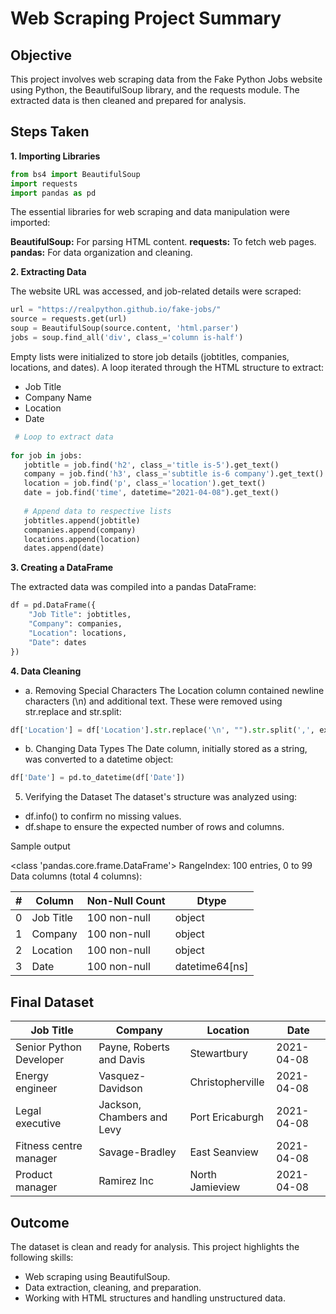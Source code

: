 
# Web Scraping Project Summary

## Objective

This project involves web scraping data from the Fake Python Jobs website using Python, the BeautifulSoup library, and the requests module. The extracted data is then cleaned and prepared for analysis.

## Steps Taken

**1. Importing Libraries**
   
```python
from bs4 import BeautifulSoup
import requests
import pandas as pd
```
The essential libraries for web scraping and data manipulation were imported:

**BeautifulSoup:** For parsing HTML content.
**requests:** To fetch web pages.
**pandas:** For data organization and cleaning.

**2. Extracting Data**

The website URL was accessed, and job-related details were scraped:

```python
url = "https://realpython.github.io/fake-jobs/"
source = requests.get(url)
soup = BeautifulSoup(source.content, 'html.parser')
jobs = soup.find_all('div', class_='column is-half')
```
Empty lists were initialized to store job details (jobtitles, companies, locations, and dates). A loop iterated through the HTML structure to extract:

- Job Title
- Company Name
- Location
- Date

 ```python
  # Loop to extract data
  
for job in jobs:
    jobtitle = job.find('h2', class_='title is-5').get_text()
    company = job.find('h3', class_='subtitle is-6 company').get_text()
    location = job.find('p', class_='location').get_text()
    date = job.find('time', datetime="2021-04-08").get_text()
    
    # Append data to respective lists
    jobtitles.append(jobtitle)
    companies.append(company)
    locations.append(location)
    dates.append(date)
```
**3. Creating a DataFrame**

The extracted data was compiled into a pandas DataFrame:

```python
df = pd.DataFrame({
    "Job Title": jobtitles,
    "Company": companies,
    "Location": locations,
    "Date": dates
})
```
**4. Data Cleaning**

- a. Removing Special Characters
The Location column contained newline characters (\n) and additional text. These were removed using str.replace and str.split:

```python
df['Location'] = df['Location'].str.replace('\n', "").str.split(',', expand=True)[0]
```
- b. Changing Data Types
The Date column, initially stored as a string, was converted to a datetime object:

```python
df['Date'] = pd.to_datetime(df['Date'])
```
5. Verifying the Dataset
The dataset's structure was analyzed using:

  - df.info() to confirm no missing values.
  - df.shape to ensure the expected number of rows and columns.

Sample output

<class 'pandas.core.frame.DataFrame'>
RangeIndex: 100 entries, 0 to 99
Data columns (total 4 columns):

|#   | Column     | Non-Null Count  |  Dtype       |          
|--- | ------     |--------------   | -------------|      
| 0  | Job Title  | 100 non-null    | object       | 
| 1  | Company    | 100 non-null    |object        | 
| 2  | Location   | 100 non-null    |object        |
|3   | Date       |100 non-null     |datetime64[ns]|

 ## Final Dataset

| Job Title                 | Company                        | Location         | Date       |
|---------------------------|--------------------------------|------------------|------------|
| Senior Python Developer   | Payne, Roberts and Davis       | Stewartbury      | 2021-04-08 |
| Energy engineer           | Vasquez-Davidson               | Christopherville | 2021-04-08 |
| Legal executive           | Jackson, Chambers and Levy     | Port Ericaburgh  | 2021-04-08 |
| Fitness centre manager    | Savage-Bradley                 | East Seanview    | 2021-04-08 |
| Product manager           | Ramirez Inc                    | North Jamieview  | 2021-04-08 |


## Outcome
The dataset is clean and ready for analysis. This project highlights the following skills:

  - Web scraping using BeautifulSoup.
  - Data extraction, cleaning, and preparation.
  - Working with HTML structures and handling unstructured data.




